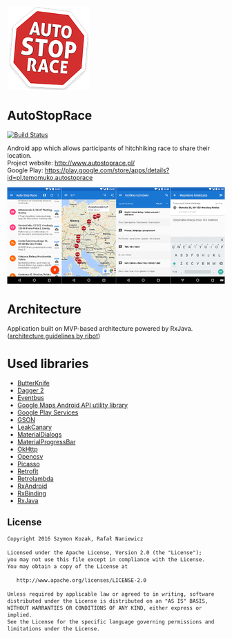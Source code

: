 ![ASR Logo](app/src/main/res/mipmap-xxxhdpi/ic_launcher.png)
# AutoStopRace

[![Build Status](https://www.bitrise.io/app/2b4d8d2972d64e24.svg?token=f_LAekwcbfMIQMOCqCRmwA&branch=dev)](https://www.bitrise.io/app/2b4d8d2972d64e24)

Android app which allows participants of hitchhiking race to share their location. <br>
Project website: http://www.autostoprace.pl/ <br>
Google Play: https://play.google.com/store/apps/details?id=pl.temomuko.autostoprace

![Screenshots](/art/showcase.png)

# Architecture
Application built on MVP-based architecture powered by RxJava.  ([architecture guidelines by ribot](https://github.com/ribot/android-guidelines/blob/master/architecture_guidelines/android_architecture.md))

# Used libraries
* [ButterKnife](http://jakewharton.github.io/butterknife/)
* [Dagger 2](http://google.github.io/dagger/)
* [Eventbus](http://greenrobot.org/eventbus/)
* [Google Maps Android API utility library](http://googlemaps.github.io/android-maps-utils/)
* [Google Play Services](https://developers.google.com/android/)
* [GSON](https://github.com/google/gson)
* [LeakCanary](https://github.com/square/leakcanary)
* [MaterialDialogs](https://github.com/afollestad/material-dialogs)
* [MaterialProgressBar](https://github.com/DreaminginCodeZH/MaterialProgressBar)
* [OkHttp](http://square.github.io/okhttp/)
* [Opencsv](http://opencsv.sourceforge.net/)
* [Picasso](http://square.github.io/picasso/)
* [Retrofit](http://square.github.io/retrofit/)
* [Retrolambda](https://github.com/evant/gradle-retrolambda)
* [RxAndroid](https://github.com/ReactiveX/RxAndroid)
* [RxBinding](https://github.com/JakeWharton/RxBinding)
* [RxJava](https://github.com/ReactiveX/RxJava)

## License


    Copyright 2016 Szymon Kozak, Rafał Naniewicz

    Licensed under the Apache License, Version 2.0 (the "License");
    you may not use this file except in compliance with the License.
    You may obtain a copy of the License at

       http://www.apache.org/licenses/LICENSE-2.0

    Unless required by applicable law or agreed to in writing, software
    distributed under the License is distributed on an "AS IS" BASIS,
    WITHOUT WARRANTIES OR CONDITIONS OF ANY KIND, either express or implied.
    See the License for the specific language governing permissions and
    limitations under the License.
